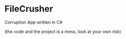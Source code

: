 # FileCrusher
Corruption App written in C#




(the code and the project is a mess, look at your own risk)
